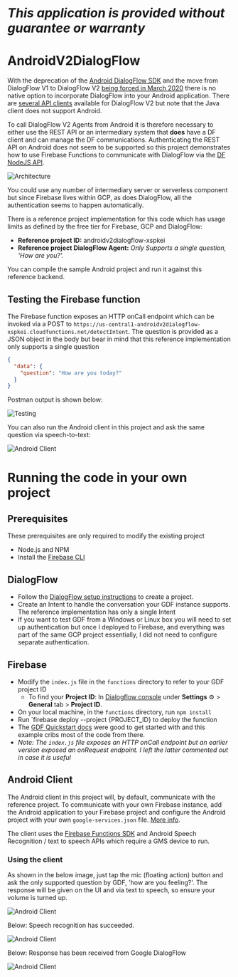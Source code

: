 *This application is provided without guarantee or warranty*
=========================================================

# AndroidV2DialogFlow

With the deprecation of the [Android DialogFlow SDK](https://github.com/dialogflow/dialogflow-android-client) and the move from DialogFlow V1 to DialogFlow V2 [being forced in March 2020](https://dialogflow.com/docs/reference/v1-v2-migration-guide) there is no native option to incorporate DialogFlow into your Android application.  There are [several API clients](https://cloud.google.com/dialogflow/docs/reference/libraries/overview) available for DialogFlow V2 but note that the Java client does not support Android.

To call DialogFlow V2 Agents from Android it is therefore necessary to either use the REST API or an intermediary system that **does** have a DF client and can manage the DF communications.  Authenticating the REST API on Android does not seem to be supported so this project demonstrates how to use Firebase Functions to communicate with DialogFlow via the [DF NodeJS API](https://cloud.google.com/dialogflow/docs/reference/libraries/nodejs).

![Architecture](https://raw.githubusercontent.com/darryncampbell/AndroidV2DialogFlow/master/media/diagram.png)

You could use any number of intermediary server or serverless component but since Firebase lives within GCP, as does DialogFlow, all the authentication seems to happen automatically.

There is a reference project implementation for this code which has usage limits as defined by the free tier for Firebase, GCP and DialogFlow:
+ **Reference project ID:** androidv2dialogflow-xspkei
+ **Reference project DialogFlow Agent:** _Only Supports a single question, 'How are you?'._

You can compile the sample Android project and run it against this reference backend.

##  Testing the Firebase function

The Firebase function exposes an HTTP onCall endpoint which can be invoked via a POST to `https://us-central1-androidv2dialogflow-xspkei.cloudfunctions.net/detectIntent`.  The question is provided as a JSON object in the body but bear in mind that this reference implementation only supports a single question

````json
{
  "data": {
    "question": "How are you today?"
  }
}
````

Postman output is shown below:

![Testing](https://raw.githubusercontent.com/darryncampbell/AndroidV2DialogFlow/master/media/testing.png)

You can also run the Android client in this project and ask the same question via speech-to-text:

![Android Client](https://raw.githubusercontent.com/darryncampbell/AndroidV2DialogFlow/master/media/client_3.jpg)

# Running the code in your own project

## Prerequisites

These prerequisites are only required to modify the existing project
- Node.js and NPM
- Install the [Firebase CLI](https://developers.google.com/assistant/actions/dialogflow/deploy-fulfillment)


## DialogFlow

+ Follow the [DialogFlow setup instructions](https://cloud.google.com/dialogflow/docs/quick/setup) to create a project.  
+ Create an Intent to handle the conversation your GDF instance supports.  The reference implementation has only a single Intent
+ If you want to test GDF from a Windows or Linux box you will need to set up authentication but once I deployed to Firebase, and everything was part of the same GCP project essentially, I did not need to configure separate authentication.

## Firebase

+ Modify the `index.js` file in the `functions` directory to refer to your GDF project ID
  + To find your **Project ID**: In [Dialogflow console](https://console.dialogflow.com/) under **Settings** ⚙ > **General** tab > **Project ID**.
+ On your local machine, in the `functions` directory, run `npm install`
+ Run `firebase deploy --project {PROJECT_ID} to deploy the function
+ The [GDF Quickstart docs](https://cloud.google.com/dialogflow/docs/quick/api#detect-intent-text-nodejs) were good to get started with and this example cribs most of the code from there.
+ _Note: The `index.js` file exposes an HTTP onCall endpoint but an earlier version exposed an onRequest endpoint.  I left the latter commented out in case it is useful_

## Android Client

The Android client in this project will, by default, communicate with the reference project.  To communicate with your own Firebase instance, add the Android application to your Firebase project and configure the Android project with your own `google-services.json` file.  [More info](https://firebase.google.com/docs/android/setup).  

The client uses the [Firebase Functions SDK](https://firebase.google.com/docs/functions/callable) and Android Speech Recognition / text to speech APIs which require a GMS device to run.

### Using the client

As shown in the below image, just tap the mic (floating action) button and ask the only supported question by GDF, 'how are you feeling?'.  The response will be given on the UI and via text to speech, so ensure your volume is turned up.

![Android Client](https://raw.githubusercontent.com/darryncampbell/AndroidV2DialogFlow/master/media/client_1.jpg)

Below: Speech recognition has succeeded.

![Android Client](https://raw.githubusercontent.com/darryncampbell/AndroidV2DialogFlow/master/media/client_2.jpg)

Below: Response has been received from Google DialogFlow

![Android Client](https://raw.githubusercontent.com/darryncampbell/AndroidV2DialogFlow/master/media/client_3.jpg)

